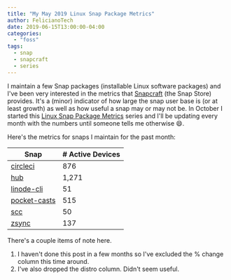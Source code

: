 ```yaml
---
title: "My May 2019 Linux Snap Package Metrics"
author: FelicianoTech
date: 2019-06-15T13:00:00-04:00
categories:
  - "foss"
tags:
  - snap
  - snapcraft
  - series
---
```


I maintain a few Snap packages (installable Linux software packages) and I've been very interested in the metrics that [Snapcraft][snapcraft] (the Snap Store) provides.
It's a (minor) indicator of how large the snap user base is (or at least growth) as well as how useful a snap may or may not be.
In October I started this [Linux Snap Package Metrics](/blog/october-2018-snap-metrics/) series and I'll be updating every month with the numbers until someone tells me otherwise :smile:.

Here's the metrics for snaps I maintain for the past month:

<!--more-->

| Snap | # Active Devices |
| --- | --- |
| [circleci](https://Snapcraft.io/circleci) | 876 |
| [hub](https://Snapcraft.io/hub) | 1,271 |
| [linode-cli](https://Snapcraft.io/linode-cli) | 51 |
| [pocket-casts](https://Snapcraft.io/pocket-casts) | 515 |
| [scc](https://Snapcraft.io/scc) | 50 |
| [zsync](https://Snapcraft.io/zsync) | 137 |

There's a couple items of note here.

1. I haven't done this post in a few months so I've excluded the % change column this time around.
1. I've also dropped the distro column. Didn't seem useful.



[snapcraft]: https://Snapcraft.io
